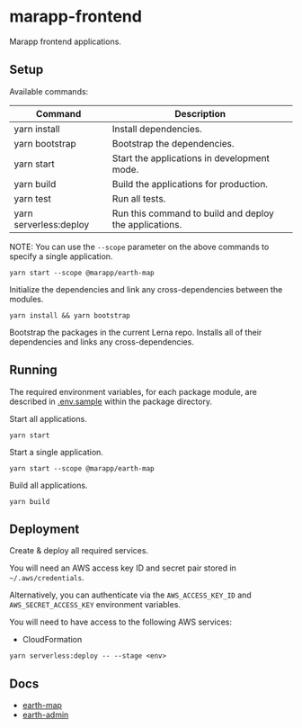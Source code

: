 # marapp-frontend

Marapp frontend applications.

## Setup

Available commands:

| Command                | Description                                             |
| ---------------------- | ------------------------------------------------------- |
| yarn install           | Install dependencies.                                   |
| yarn bootstrap         | Bootstrap the dependencies.                             |
| yarn start             | Start the applications in development mode.             |
| yarn build             | Build the applications for production.                  |
| yarn test              | Run all tests.                                          |
| yarn serverless:deploy | Run this command to build and deploy the applications.  |

NOTE: You can use the `--scope` parameter on the above commands to specify a single application.
```
yarn start --scope @marapp/earth-map
```

Initialize the dependencies and link any cross-dependencies between the modules.

```
yarn install && yarn bootstrap
```

Bootstrap the packages in the current Lerna repo. Installs all of their dependencies and links any cross-dependencies.

## Running

The required environment variables, for each package module, are described in [.env.sample](.env.sample) within the package directory.

Start all applications.
```
yarn start
```

Start a single application.
```
yarn start --scope @marapp/earth-map
```

Build all applications.
```
yarn build
```

## Deployment

Create & deploy all required services. 

You will need an AWS access key ID and secret pair stored in `~/.aws/credentials`.

Alternatively, you can authenticate via the `AWS_ACCESS_KEY_ID` and `AWS_SECRET_ACCESS_KEY` environment variables.

You will need to have access to the following AWS services:
- CloudFormation

```shell script
yarn serverless:deploy -- --stage <env>
```

## Docs
- [earth-map](packages/earth-map/README.md)
- [earth-admin](packages/earth-admin/README.md)
